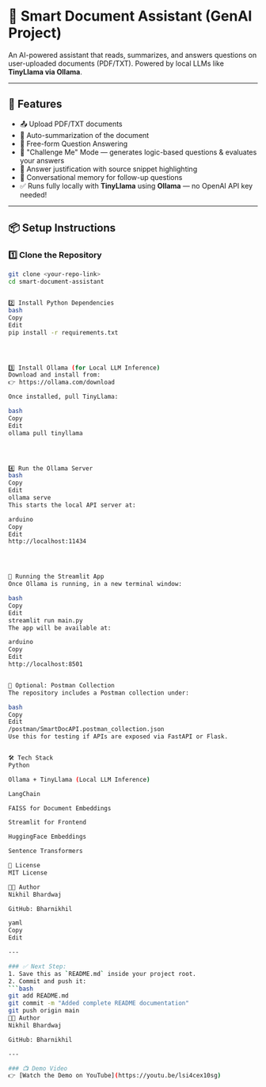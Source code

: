 # 📄 Smart Document Assistant (GenAI Project)

An AI-powered assistant that reads, summarizes, and answers questions on user-uploaded documents (PDF/TXT). Powered by local LLMs like **TinyLlama via Ollama**.

---

## 🚀 Features
- 📤 Upload PDF/TXT documents
- 📝 Auto-summarization of the document
- 💬 Free-form Question Answering
- 🎯 "Challenge Me" Mode — generates logic-based questions & evaluates your answers
- 🔎 Answer justification with source snippet highlighting
- 🧠 Conversational memory for follow-up questions
- ✅ Runs fully locally with **TinyLlama** using **Ollama** — no OpenAI API key needed!

---

## 📦 Setup Instructions

### 1️⃣ Clone the Repository
```bash
git clone <your-repo-link>
cd smart-document-assistant


2️⃣ Install Python Dependencies
bash
Copy
Edit
pip install -r requirements.txt




3️⃣ Install Ollama (for Local LLM Inference)
Download and install from:
👉 https://ollama.com/download

Once installed, pull TinyLlama:

bash
Copy
Edit
ollama pull tinyllama




4️⃣ Run the Ollama Server
bash
Copy
Edit
ollama serve
This starts the local API server at:

arduino
Copy
Edit
http://localhost:11434




🎯 Running the Streamlit App
Once Ollama is running, in a new terminal window:

bash
Copy
Edit
streamlit run main.py
The app will be available at:

arduino
Copy
Edit
http://localhost:8501


🔌 Optional: Postman Collection
The repository includes a Postman collection under:

bash
Copy
Edit
/postman/SmartDocAPI.postman_collection.json
Use this for testing if APIs are exposed via FastAPI or Flask.


🛠️ Tech Stack
Python

Ollama + TinyLlama (Local LLM Inference)

LangChain

FAISS for Document Embeddings

Streamlit for Frontend

HuggingFace Embeddings

Sentence Transformers

📄 License
MIT License

👨‍💻 Author
Nikhil Bhardwaj

GitHub: Bharnikhil

yaml
Copy
Edit

---

### ✅ Next Step:
1. Save this as `README.md` inside your project root.
2. Commit and push it:
```bash
git add README.md
git commit -m "Added complete README documentation"
git push origin main
👨‍💻 Author  
Nikhil Bhardwaj  

GitHub: Bharnikhil  

---

### 📺 Demo Video
👉 [Watch the Demo on YouTube](https://youtu.be/lsi4cex10sg)
